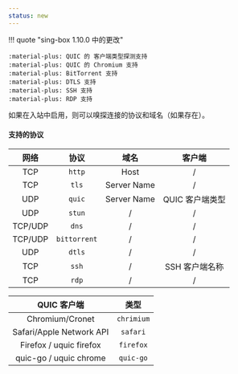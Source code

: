 ```yaml
---
status: new
---
```


!!! quote "sing-box 1.10.0 中的更改"

    :material-plus: QUIC 的 客户端类型探测支持  
    :material-plus: QUIC 的 Chromium 支持  
    :material-plus: BitTorrent 支持  
    :material-plus: DTLS 支持  
    :material-plus: SSH 支持  
    :material-plus: RDP 支持

如果在入站中启用，则可以嗅探连接的协议和域名（如果存在）。

#### 支持的协议

|   网络    |      协议      |     域名      |    客户端     |
|:-------:|:------------:|:-----------:|:----------:|
|   TCP   |    `http`    |    Host     |     /      |
|   TCP   |    `tls`     | Server Name |     /      |
|   UDP   |    `quic`    | Server Name | QUIC 客户端类型 |
|   UDP   |    `stun`    |      /      |     /      |
| TCP/UDP |    `dns`     |      /      |     /      |
| TCP/UDP | `bittorrent` |      /      |     /      |
|   UDP   |    `dtls`    |      /      |     /      |
|   TCP   |    `ssh`     |      /      | SSH 客户端名称  |
|   TCP   |    `rdp`     |      /      |     /      |

|         QUIC 客户端         |     类型     |
|:------------------------:|:----------:|
|     Chromium/Cronet      | `chrimium` |
| Safari/Apple Network API |  `safari`  |
| Firefox / uquic firefox  | `firefox`  |
|  quic-go / uquic chrome  | `quic-go`  |